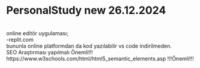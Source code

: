 # PersonalStudy new 26.12.2024
<br>
online editör uygulaması;
<br>
-replit.com
<br>
bununla online platformdan da kod yazılabilir vs code indirilmeden.
<br>
SEO Araştırması yapılmalı Önemli!!!
<br>
https://www.w3schools.com/html/html5_semantic_elements.asp !!!Önemli!!!
<br>
<br>

